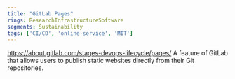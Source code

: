```yaml
---
title: "GitLab Pages"
rings: ResearchInfrastructureSoftware
segments: Sustainability
tags: ['CI/CD', 'online-service', 'MIT']
---
```

https://about.gitlab.com/stages-devops-lifecycle/pages/
A feature of GitLab that allows users to publish static websites directly from their Git repositories.
